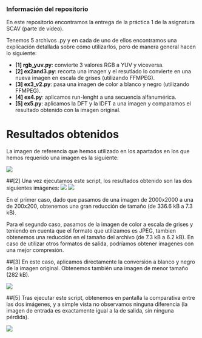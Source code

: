 ### Información del repositorio
En este repositorio encontramos la entrega de la práctica 1 de la asignatura SCAV (parte de vídeo). 

Tenemos 5 archivos .py y en cada de uno de ellos encontramos una explicación detallada sobre cómo utilizarlos, pero de manera general hacen lo siguiente:

- **[1] rgb_yuv.py**: convierte 3 valores RGB a YUV y viceversa.
- **[2] ex2and3.py**: recorta una imagen y el resutlado lo convierte en una nueva imagen en escala de grises (utilizando FFMPEG).
- **[3] ex3_v2.py**: pasa una imagen de color a blanco y negro (utilizando FFMPEG).
- **[4] ex4.py**: aplicamos run-lenght a una secuencia alfanumérica.
- **[5] ex5.py**: aplicamos la DFT y la IDFT a una imagen y comparamos el resultado obtenido con la imagen original.

# Resultados obtenidos
La imagen de referencia que hemos utilizado en los apartados en los que hemos requerido una imagen es la siguiente:

![](https://drive.google.com/uc?export=view&id=15GJsZnb0ugWx2UiARS7o2ENTFPopMajR
)

##[2]
Una vez ejecutamos este script, los resultados obtenido son las dos siguientes imágenes:
![](https://drive.google.com/uc?export=view&id=1RfhvISMt7ilk5uS9r1iKXoDu491TYg50)    ![](https://drive.google.com/uc?export=view&id=1iPUK-NE9_y_xJ-mhLVJ0s-BHLWvgxKO6)

En el primer caso, dado que pasamos de una imagen de 2000x2000 a una de 200x200, obtenemos una gran reducción de tamaño (de 336.6 kB a 7.3 kB).

Para el segundo caso, pasamos de la imagen de color a escala de grises y teniendo en cuenta que el formato que utilizamos es JPEG, tambien obtenemos una reducción en el tamaño del archivo (de 7.3 kB a 6.2 kB). En caso de utilizar otros formatos de salida, podríamos obtener imagenes con una mejor compresión.

##[3]
En este caso, aplicamos directamente la conversión a blanco y negro de la imagen original. Obtenemos también una imagen de menor tamaño (282 kB).

![](https://drive.google.com/uc?export=view&id=1iPUK-NE9_y_xJ-mhLVJ0s-BHLWvgxKO6)

##[5]
Tras ejecutar este script, obtenemos en pantalla la comparativa entre las dos imágenes, y a simple vista no observamos ninguna diferencia (la imagen de entrada es exactamente igual a la de salida, sin ninguna pérdida).

![](https://drive.google.com/uc?export=view&id=1i7K1cw5FssH20VqWb6ogI2XAkW9KHON0)
